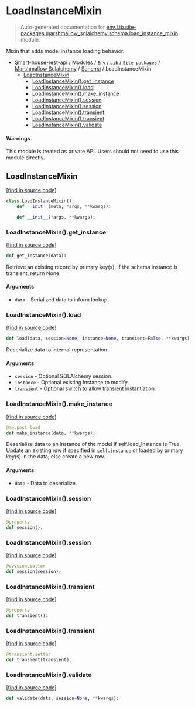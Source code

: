 # LoadInstanceMixin

> Auto-generated documentation for [env.Lib.site-packages.marshmallow_sqlalchemy.schema.load_instance_mixin](..\..\..\..\..\..\env\Lib\site-packages\marshmallow_sqlalchemy\schema\load_instance_mixin.py) module.

Mixin that adds model instance loading behavior.

- [Smart-house-rest-api](..\..\..\..\..\README.md#description) / [Modules](..\..\..\..\..\MODULES.md#smart-house-rest-api-modules) / `Env` / `Lib` / `Site-packages` / [Marshmallow Sqlalchemy](..\index.md#marshmallow-sqlalchemy) / [Schema](index.md#schema) / LoadInstanceMixin
    - [LoadInstanceMixin](#loadinstancemixin)
        - [LoadInstanceMixin().get_instance](#loadinstancemixinget_instance)
        - [LoadInstanceMixin().load](#loadinstancemixinload)
        - [LoadInstanceMixin().make_instance](#loadinstancemixinmake_instance)
        - [LoadInstanceMixin().session](#loadinstancemixinsession)
        - [LoadInstanceMixin().session](#loadinstancemixinsession)
        - [LoadInstanceMixin().transient](#loadinstancemixintransient)
        - [LoadInstanceMixin().transient](#loadinstancemixintransient)
        - [LoadInstanceMixin().validate](#loadinstancemixinvalidate)

#### Warnings

This module is treated as private API.
Users should not need to use this module directly.

## LoadInstanceMixin

[[find in source code]](..\..\..\..\..\..\env\Lib\site-packages\marshmallow_sqlalchemy\schema\load_instance_mixin.py#L13)

```python
class LoadInstanceMixin():
    def __init__(meta, *args, **kwargs):

    def __init__(*args, **kwargs):
```

### LoadInstanceMixin().get_instance

[[find in source code]](..\..\..\..\..\..\env\Lib\site-packages\marshmallow_sqlalchemy\schema\load_instance_mixin.py#L44)

```python
def get_instance(data):
```

Retrieve an existing record by primary key(s). If the schema instance
is transient, return None.

#### Arguments

- `data` - Serialized data to inform lookup.

### LoadInstanceMixin().load

[[find in source code]](..\..\..\..\..\..\env\Lib\site-packages\marshmallow_sqlalchemy\schema\load_instance_mixin.py#L79)

```python
def load(data, session=None, instance=None, transient=False, **kwargs):
```

Deserialize data to internal representation.

#### Arguments

- `session` - Optional SQLAlchemy session.
- `instance` - Optional existing instance to modify.
- `transient` - Optional switch to allow transient instantiation.

### LoadInstanceMixin().make_instance

[[find in source code]](..\..\..\..\..\..\env\Lib\site-packages\marshmallow_sqlalchemy\schema\load_instance_mixin.py#L58)

```python
@ma.post_load
def make_instance(data, **kwargs):
```

Deserialize data to an instance of the model if self.load_instance is True.
Update an existing row if specified in `self.instance` or loaded by primary key(s) in the data;
else create a new row.

#### Arguments

- `data` - Data to deserialize.

### LoadInstanceMixin().session

[[find in source code]](..\..\..\..\..\..\env\Lib\site-packages\marshmallow_sqlalchemy\schema\load_instance_mixin.py#L22)

```python
@property
def session():
```

### LoadInstanceMixin().session

[[find in source code]](..\..\..\..\..\..\env\Lib\site-packages\marshmallow_sqlalchemy\schema\load_instance_mixin.py#L26)

```python
@session.setter
def session(session):
```

### LoadInstanceMixin().transient

[[find in source code]](..\..\..\..\..\..\env\Lib\site-packages\marshmallow_sqlalchemy\schema\load_instance_mixin.py#L30)

```python
@property
def transient():
```

### LoadInstanceMixin().transient

[[find in source code]](..\..\..\..\..\..\env\Lib\site-packages\marshmallow_sqlalchemy\schema\load_instance_mixin.py#L34)

```python
@transient.setter
def transient(transient):
```

### LoadInstanceMixin().validate

[[find in source code]](..\..\..\..\..\..\env\Lib\site-packages\marshmallow_sqlalchemy\schema\load_instance_mixin.py#L96)

```python
def validate(data, session=None, **kwargs):
```
